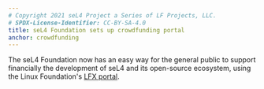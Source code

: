 ```yaml
---
# Copyright 2021 seL4 Project a Series of LF Projects, LLC.
# SPDX-License-Identifier: CC-BY-SA-4.0
title: seL4 Foundation sets up crowdfunding portal
anchor: crowdfunding
---
```


The seL4 Foundation now has an easy way for the general public to support
financially the development of seL4 and its open-source ecosystem, using the
Linux Foundation's [LFX
portal](https://crowdfunding.lfx.linuxfoundation.org/projects/e94c998c-bac2-4224-b0ae-23f265fdd1a5).
